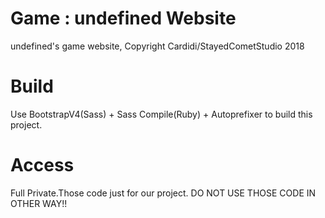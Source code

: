 # Game : undefined Website
undefined's game website,
Copyright Cardidi/StayedCometStudio 2018

# Build
Use BootstrapV4(Sass) + Sass Compile(Ruby) + Autoprefixer to build this project.

# Access
Full Private.Those code just for our project.
DO NOT USE THOSE CODE IN OTHER WAY!!